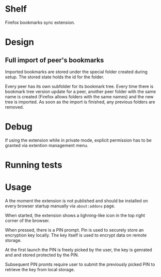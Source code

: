 # Shelf

Firefox bookmarks sync extension.

# Design

## Full import of peer's bookmarks

Imported bookmarks are stored under the special
folder created during setup. The stored state holds
the id for the folder.

Every peer has its own subfolder for its bookmark tree.
Every time there is bookmark tree version update for
a peer, another peer folder with the same name is created
(Firefox allows folders with the same names) and the
new tree is imported. As soon as the import is finished,
any previous folders are removed.

# Debug

If using the extension while in private mode,
explicit permission has to be granted via
extention management menu.

# Running tests

# Usage

A the moment the extension is not published and
should be installed on every browser startup
manually via `about:addons` page.

When started, the extension shows a lighning-like
icon in the top right corner of the browser.

When pressed, there is a PIN prompt.
Pin is used to securely store an encryption key
locally. The key itself is used to encrypt data
on remote storage.

At the first launch the PIN is freely
picked by the user, the key is genrated and
and stored protected by the PIN.

Subsequent PIN promts require user to submit
the previously picked PIN to retrieve the key
from local storage.